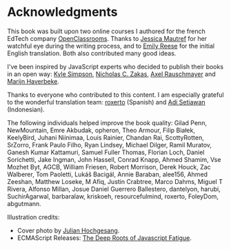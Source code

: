 # Acknowledgments

This book was built upon two online courses I authored for the french EdTech company [OpenClassrooms](https://openclassrooms.com). Thanks to [Jessica Mautref](https://www.linkedin.com/in/jessicamautref) for her watchful eye during the writing process, and to [Emily Reese](https://www.linkedin.com/in/eclairereese) for the initial English translation. Both also contributed many good ideas.

I've been inspired by JavaScript experts who decided to publish their books in an open way: [Kyle Simpson](https://github.com/getify), [Nicholas C. Zakas](https://humanwhocodes.com/writing/), [Axel Rauschmayer](http://dr-axel.de/) and [Marijn Haverbeke](http://marijnhaverbeke.nl/).

Thanks to everyone who contributed to this content. I am especially grateful to the wonderful translation team: [roxerto](https://github.com/roxerto) (Spanish) and [Adi Setiawan](https://github.com/adisetiawan) (Indonesian).

The following individuals helped improve the book quality: Gilad Penn, NewMountain, Emre Akbudak, opheron, Theo Armour, Filip Białek, KeelyBird, Juhani Niinimaa, Louis Rainier, Chandan Rai, ScottyRotten, SrZorro, Frank Paulo Filho, Ryan Lindsey, Michael Dilger, Ramil Muratov, Ganesh Kumar Kattamuri, Samuel Fuller Thomas, Florian Loch, Daniel Sorichetti, Jake Ingman, John Hassell, Conrad Knapp, Ahmed Shamim, Vse Mozhet Byt, AGCB, William Friesen, Robert Morrison, Derek Houck, Zac Walberer, Tom Paoletti, Lukáš Bacigál, Annie Baraban, alee156, Ahmed Zeeshan, Matthew Loseke, M Afiq, Justin Crabtree, Marco Dahms, Miguel T Rivera, Alfonso Millan, Josue Daniel Guerrero Ballestero, dantelyon, harubi, SuchirAgarwal, barbaralaw, kriskoeh, resourcefulmind, roxerto, FoleyDom, abgutmann.

Illustration credits:

* Cover photo by [Julian Hochgesang](https://unsplash.com/fr/@julianhochgesang).
* ECMAScript Releases: [The Deep Roots of Javascript Fatigue](https://segment.com/blog/the-deep-roots-of-js-fatigue/).
